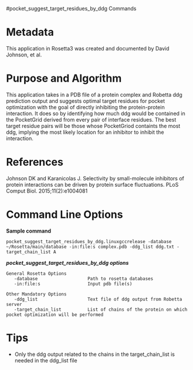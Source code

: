 #pocket_suggest_target_residues_by_ddg Commands

Metadata
========

This application in Rosetta3 was created and documented by David Johnson, et al.

Purpose and Algorithm
=====================

This application takes in a PDB file of a protein complex and Robetta ddg prediction output and suggests optimal target residues for pocket optimization with the goal of directly inhibiting the protein-protein interaction. It does so by identifying how much ddg would be contained in the PocketGrid derived from every pair of interface residues. The best target residue pairs will be those whose PocketGriod containts the most ddg, implying the most likely location for an inhibitor to inhibit the interaction.

References
==========

Johnson DK and Karanicolas J. Selectivity by small-molecule inhibitors of protein interactions can be driven by protein surface fluctuations. PLoS Comput Biol. 2015;11(2):e1004081

Command Line Options
====================

**Sample command**

```
pocket_suggest_target_residues_by_ddg.linuxgccrelease -database ~/Rosetta/main/database -in:file:s complex.pdb -ddg_list ddg.txt -target_chain_list A
```

***pocket_suggest_target_residues_by_ddg options***

```
General Rosetta Options
   -database                   Path to rosetta databases
   -in:file:s                  Input pdb file(s)

Other Mandatory Options
   -ddg_list                   Text file of ddg output from Robetta server
   -target_chain_list          List of chains of the protein on which pocket optimization will be performed

```

Tips
====

* Only the ddg output related to the chains in the target_chain_list is needed in the ddg_list file                                                                                               